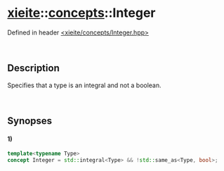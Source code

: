 # [xieite](../xieite.md)\:\:[concepts](../concepts.md)\:\:Integer
Defined in header [<xieite/concepts/Integer.hpp>](../../include/xieite/concepts/Integer.hpp)

&nbsp;

## Description
Specifies that a type is an integral and not a boolean.

&nbsp;

## Synopses
#### 1)
```cpp
template<typename Type>
concept Integer = std::integral<Type> && !std::same_as<Type, bool>;
```
